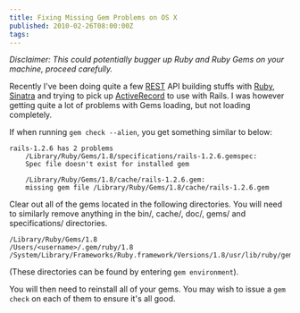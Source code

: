 ```yaml
---
title: Fixing Missing Gem Problems on OS X
published: 2010-02-26T08:00:00Z
tags: 
---
```


*Disclaimer: This could potentially bugger up Ruby and Ruby Gems on your machine, proceed carefully.*

Recently I've been doing quite a few [REST](http://en.wikipedia.org/wiki/REST "Representational State Transfer - Wikipedia, the free encyclopedia") API building stuffs with [Ruby](http://www.ruby-lang.org/en/ "Ruby Programming Language"), [Sinatra](http://www.sinatrarb.com/ "Sinatra") and trying to pick up [ActiveRecord](http://ar.rubyonrails.org/ "Active Record -- Object-relation mapping put on rails") to use with Rails. I was however getting quite a lot of problems with Gems loading, but not loading completely.

If when running `gem check --alien`, you get something similar to below:

	rails-1.2.6 has 2 problems
		/Library/Ruby/Gems/1.8/specifications/rails-1.2.6.gemspec:
		Spec file doesn't exist for installed gem

		/Library/Ruby/Gems/1.8/cache/rails-1.2.6.gem:
		missing gem file /Library/Ruby/Gems/1.8/cache/rails-1.2.6.gem

Clear out all of the gems located in the following directories. You will need to similarly remove anything in the bin/, cache/, doc/, gems/ and specifications/ directories.

	/Library/Ruby/Gems/1.8
	/Users/<username>/.gem/ruby/1.8
	/System/Library/Frameworks/Ruby.framework/Versions/1.8/usr/lib/ruby/gems/1.8
	
(These directories can be found by entering `gem environment`).

You will then need to reinstall all of your gems. You may wish to issue a `gem check` on each of them to ensure it's all good.

